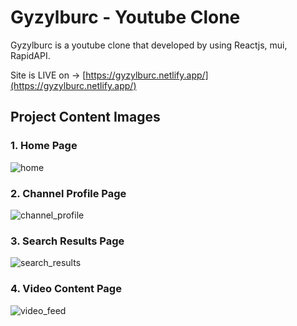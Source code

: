 # Gyzylburc - Youtube Clone

Gyzylburc is a youtube clone that developed by using Reactjs, mui, RapidAPI.

Site is LIVE on -> [https://gyzylburc.netlify.app/](https://gyzylburc.netlify.app/)

## Project Content Images

### 1. Home Page

![home](https://github.com/Charyyev17/gyzylburc-youtube-clone/assets/66562485/a24235dd-fefe-4763-84c4-ba8d86048635)

### 2. Channel Profile Page

![channel_profile](https://github.com/Charyyev17/gyzylburc-youtube-clone/assets/66562485/6c52bcf7-dd88-4466-995e-229614d37c5b)

### 3. Search Results Page

![search_results](https://github.com/Charyyev17/gyzylburc-youtube-clone/assets/66562485/04acbbb7-07fd-4824-b9d1-7f2be6988bbe)

### 4. Video Content Page

![video_feed](https://github.com/Charyyev17/gyzylburc-youtube-clone/assets/66562485/da682881-7eca-4828-b9e7-07750bf4d036)



